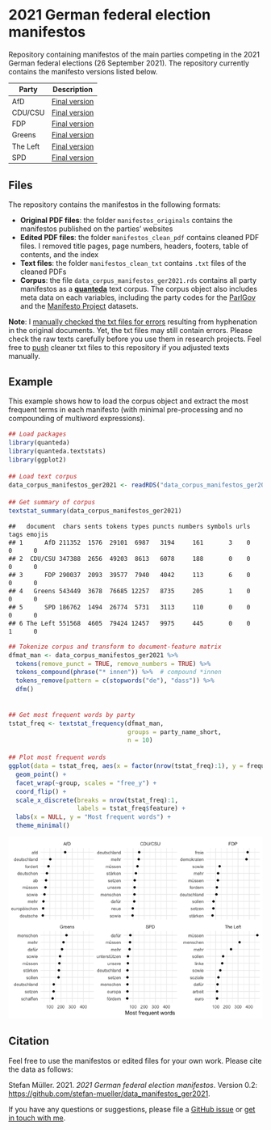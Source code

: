 2021 German federal election manifestos
================

Repository containing manifestos of the main parties competing in the
2021 German federal elections (26 September 2021). The repository
currently contains the manifesto versions listed below.

| Party    | Description                                                                                                                  |
|----------|------------------------------------------------------------------------------------------------------------------------------|
| AfD      | [Final version](https://cdn.afd.tools/wp-content/uploads/sites/111/2021/05/2021-05-20-_-AfD-Bundestagswahlprogramm-2021.pdf) |
| CDU/CSU  | [Final version](https://www.csu.de/common/download/Regierungsprogramm.pdf)                                                   |
| FDP      | [Final version](https://www.fdp.de/sites/default/files/2021-06/FDP_Programm_Bundestagswahl2021_1.pdf)                        |
| Greens   | [Final version](https://www.gruene.de/artikel/wahlprogramm-zur-bundestagswahl-2021)                                          |
| The Left | [Final version](https://www.die-linke.de/fileadmin/download/wahlen2021/BTWP21_Entwurf_Vorsitzende.pdf)                       |
| SPD      | [Final version](https://www.spd.de/fileadmin/Dokumente/Beschluesse/Programm/SPD-Zukunftsprogramm.pdf)                        |

## Files

The repository contains the manifestos in the following formats:

-   **Original PDF files**: the folder `manifestos_originals` contains
    the manifestos published on the parties’ websites
-   **Edited PDF files**: the folder `manifestos_clean_pdf` contains
    cleaned PDF files. I removed title pages, page numbers, headers,
    footers, table of contents, and the index
-   **Text files**: the folder `manifestos_clean_txt` contains `.txt`
    files of the cleaned PDFs
-   **Corpus**: the file `data_corpus_manifestos_ger2021.rds` contains
    all party manifestos as a [**quanteda**](https://quanteda.io) text
    corpus. The corpus object also includes meta data on each variables,
    including the party codes for the [ParlGov](http://www.parlgov.org)
    and the [Manifesto Project](https://manifesto-project.wzb.eu)
    datasets.

**Note**: I [manually checked the txt files for
errors](https://github.com/stefan-mueller/data_manifestos_ger2021/commit/852923fb96c2393689fb1ccbc2ed15312517d67a)
resulting from hyphenation in the original documents. Yet, the txt files
may still contain errors. Please check the raw texts carefully before
you use them in research projects. Feel free to
[push](https://docs.github.com/en/github/collaborating-with-pull-requests/proposing-changes-to-your-work-with-pull-requests/about-pull-requests)
cleaner txt files to this repository if you adjusted texts manually.

## Example

This example shows how to load the corpus object and extract the most
frequent terms in each manifesto (with minimal pre-processing and no
compounding of multiword expressions).

``` r
## Load packages
library(quanteda)
library(quanteda.textstats)
library(ggplot2)

## Load text corpus
data_corpus_manifestos_ger2021 <- readRDS("data_corpus_manifestos_ger2021.rds")

## Get summary of corpus
textstat_summary(data_corpus_manifestos_ger2021)
```

    ##   document  chars sents tokens types puncts numbers symbols urls tags emojis
    ## 1      AfD 211352  1576  29101  6987   3194     161       3    0    0      0
    ## 2  CDU/CSU 347388  2656  49203  8613   6078     188       0    0    0      0
    ## 3      FDP 290037  2093  39577  7940   4042     113       6    0    0      0
    ## 4   Greens 543449  3678  76685 12257   8735     205       1    0    0      0
    ## 5      SPD 186762  1494  26774  5731   3113     110       0    0    0      0
    ## 6 The Left 551568  4605  79424 12457   9975     445       0    0    1      0

``` r
## Tokenize corpus and transform to document-feature matrix
dfmat_man <- data_corpus_manifestos_ger2021 %>% 
  tokens(remove_punct = TRUE, remove_numbers = TRUE) %>% 
  tokens_compound(phrase("* innen")) %>%  # compound *innen
  tokens_remove(pattern = c(stopwords("de"), "dass")) %>% 
  dfm()


## Get most frequent words by party
tstat_freq <- textstat_frequency(dfmat_man, 
                                 groups = party_name_short, 
                                 n = 10)

## Plot most frequent words
ggplot(data = tstat_freq, aes(x = factor(nrow(tstat_freq):1), y = frequency)) +
  geom_point() +
  facet_wrap(~group, scales = "free_y") +
  coord_flip() +
  scale_x_discrete(breaks = nrow(tstat_freq):1,
                   labels = tstat_freq$feature) +
  labs(x = NULL, y = "Most frequent words") +
  theme_minimal()
```

![](README_files/figure-gfm/unnamed-chunk-1-1.png)<!-- -->

## Citation

Feel free to use the manifestos or edited files for your own work.
Please cite the data as follows:

Stefan Müller. 2021. *2021 German federal election manifestos*. Version
0.2: <https://github.com/stefan-mueller/data_manifestos_ger2021>.

If you have any questions or suggestions, please file a [GitHub
issue](https://github.com/stefan-mueller/data_manifestos_ger2021/issues)
or [get in touch with me](https://muellerestefan.net).

